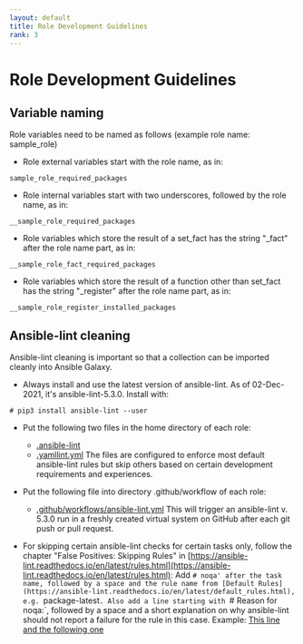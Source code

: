 ```yaml
---
layout: default
title: Role Development Guidelines
rank: 3
---
```


# Role Development Guidelines

## Variable naming

Role variables need to be named as follows (example role name: sample_role)

- Role external variables start with the role name, as in:
```
sample_role_required_packages
```

- Role internal variables start with two underscores, followed by the role name, as in:
```
__sample_role_required_packages
```

- Role variables which store the result of a set_fact has the string "_fact" after the role name part, as in:
```
__sample_role_fact_required_packages
```

- Role variables which store the result of a function other than set_fact has the string "_register" after the role name part, as in:
```
__sample_role_register_installed_packages
```

## Ansible-lint cleaning

Ansible-lint cleaning is important so that a collection can be imported cleanly into Ansible Galaxy.

- Always install and use the latest version of ansible-lint. As of 02-Dec-2021, it's ansible-lint-5.3.0. Install with:
```
# pip3 install ansible-lint --user
```

- Put the following two files in the home directory of each role:
  - [.ansible-lint](https://github.com/berndfinger/sap-preconfigure/blob/bz2003630/.ansible-lint)
  - [.yamllint.yml](https://github.com/berndfinger/sap-preconfigure/blob/bz2003630/.yamllint.yml)
The files are configured to enforce most default ansible-lint rules but skip others based on certain development requirements and experiences.

- Put the following file into directory .github/workflow of each role:
  - [.github/workflows/ansible-lint.yml](https://github.com/berndfinger/sap-preconfigure/blob/bz2003630/.github/workflows/ansible-lint.yml)
This will trigger an ansible-lint v. 5.3.0 run in a freshly created virtual system on GitHub after each git push or pull request.

- For skipping certain ansible-lint checks for certain tasks only, follow the chapter "False Positives: Skipping Rules" in [https://ansible-lint.readthedocs.io/en/latest/rules.html](https://ansible-lint.readthedocs.io/en/latest/rules.html):
Add `# noqa' after the task name, followed by a space and the rule name from [Default Rules](https://ansible-lint.readthedocs.io/en/latest/default_rules.html), e.g. `package-latest`. Also add a line starting with `# Reason for noqa:`, followed by a space and a short explanation on why ansible-lint should not report a failure for the rule in this case.
Example: [This line and the following one](https://github.com/berndfinger/sap-hana-preconfigure/blob/5be04d3a1b3f64b1966075896d9f7428fbf70a0b/tasks/RedHat/installation.yml#L83)

